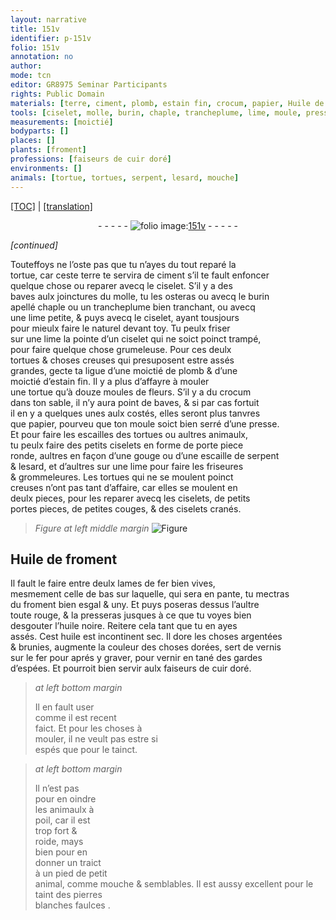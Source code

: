```yaml
---
layout: narrative
title: 151v
identifier: p-151v
folio: 151v
annotation: no
author:
mode: tcn
editor: GR8975 Seminar Participants
rights: Public Domain
materials: [terre, ciment, plomb, estain fin, crocum, papier, Huile de froment, fer, froment, huile noire, huile, argentées, brunies, vernis, vernir, cuir doré, pierres blanches faulces]
tools: [ciselet, molle, burin, chaple, trancheplume, lime, moule, presse, ciselets, gouge, couges, lames de fer]
measurements: [moictié]
bodyparts: []
places: []
plants: [froment]
professions: [faiseurs de cuir doré]
environments: []
animals: [tortue, tortues, serpent, lesard, mouche]
---
```


 <p><a href="{{ site.baseurl }}/normalized/">[TOC]</a> | <a href="{{ site.baseurl }}/texts/p-151v_tl/" target="_blank">[translation]</a></p><div class="folio" align="center">- - - - - <a href="http://gallica.bnf.fr/ark:/12148/btv1b10500001g/f308.image" target="_blank"><img src="https://cu-mkp.github.io/2017-workshop-edition/assets/photo-icon.png" alt="folio image: " style="display:inline-block; margin-bottom:-3px;"/>151v</a> - - - - - </div>  
 
*[continued]*
  
Touteffoys ne l’oste pas que tu n’ayes du tout reparé la<br/> <span class="al">tortue</span>, car ceste <span class="m">terre</span> te servira de <span class="m">ciment</span> s’il te fault enfoncer<br/> quelque chose ou reparer avecq le <span class="tl">ciselet</span>. S’il y a des<br/> baves aulx joinctures du <span class="tl">molle</span>, tu les osteras ou avecq le <span class="tl">burin</span><br/> apellé <span class="tl">chaple</span> ou un <span class="tl">trancheplume</span> bien tranchant, ou avecq<br/> une <span class="tl">lime</span> petite, & puys avecq le <span class="tl">ciselet</span>, ayant tousjours<br/> pour mieulx faire le naturel devant toy. Tu peulx friser<br/> sur une <span class="tl">lime</span> la pointe d’un <span class="tl">ciselet</span> qui ne soict poinct trampé,<br/> pour faire quelque chose grumeleuse. Pour ces <span class="del">deulx</span><br/> <span class="al">tortues</span> & choses creuses qui presuposent estre assés<br/> grandes, gecte ta ligue d’une <span class="ms">moictié</span> de <span class="m">plomb</span> & d’une<br/> <span class="ms">moictié</span> d’<span class="m">estain fin</span>. Il y a plus d’affayre à mouler<br/> une <span class="al">tortue</span> qu’à douze moules de fleurs. S’il y a du <span class="m">crocum</span><br/> dans ton sable, il n’y aura point de baves, & si par cas fortuit<br/> il en y a quelques unes aulx costés, elles seront plus tanvres<br/> que <span class="m">papier</span>, pourveu que ton <span class="tl">moule</span> soict bien serré d’une <span class="tl">presse</span>.<br/> Et pour faire les escailles des <span class="al">tortues</span> ou aultres animaulx,<br/> tu peulx faire des petits <span class="tl">ciselets</span> en forme de porte piece<br/> ronde, aultres en façon d’une <span class="tl">gouge</span> ou d’une escaille de <span class="al">serpent</span><br/> & <span class="al">lesard</span>, et d’aultres sur une <span class="tl">lime</span> pour faire les friseures<br/> & grommeleures. Les <span class="al">tortues</span> qui ne se moulent poinct<br/> creuses n’ont pas tant d’affaire, car elles se moulent en<br/> deulx pieces, pour les reparer avecq les <span class="tl">ciselets</span>, de petits<br/> portes pieces, de petites <span class="tl">couges</span>, & des <span class="tl">ciselets</span> cranés. 
> *Figure*
> *at left middle margin*
> <a href="https://drive.google.com/open?id=0B9-oNrvWdlO5bk1US2QxRTVwa2s" target="_blank"><img src="https://cu-mkp.github.io/GR8975-edition/assets/photo-icon.png" alt="Figure" style="display:inline-block; margin-bottom:-3px;"/></a>
 
 
 
  

## <span class="m">Huile de <span class="pa">froment</span></span>

 
Il fault le faire entre deulx <span class="tl">lames de <span class="m">fer</span></span> bien vives,<br/> mesmem<span class="exp">ent</span> celle de bas sur laquelle, qui sera en pante, tu mectras<br/> du <span class="m"><span class="pa">froment</span></span> bien esgal & uny. Et puys poseras dessus l’aultre<br/> toute rouge, & la presseras jusques à ce que tu voyes bien<br/> desgouter l’<span class="m">huile noire</span>. Reitere cela tant que tu en ayes<br/> assés. Cest <span class="m">huile</span> est incontinent sec. Il dore les choses <span class="m">argentées</span><br/> & <span class="m">brunies</span>, augmente la couleur des choses dorées, sert de <span class="m">vernis</span><br/> sur le <span class="m">fer</span> pour aprés y graver, pour <span class="m">vernir</span> en tané des gardes<br/> d’espées. Et pourroit bien servir aulx <span class="pro">faiseurs de <span class="m">cuir doré</span></span>.
 
> *at left bottom margin*
> 
> 
>  Il en fault user<br/> co<span class="exp">mm</span>e il est recent<br/> faict. Et pour les choses à<br/> mouler, il ne veult pas estre si<br/> espés que pour le tainct.
 
> *at left bottom margin*
> 
> 
>  Il n’est pas<br/> pour en oindre<br/> les animaulx à<br/> poil, car il est<br/> trop fort &<br/> roide, mays<br/> bien pour en<br/> donner un traict<br/> à un pied de petit<br/> animal, co<span class="exp">mm</span>e <span class="al">mouche</span> & semblables. Il est aussy excellent pour le taint des <span class="m">pierres<br/> blanches faulces</span> <span class="ill"></span>.
 
 